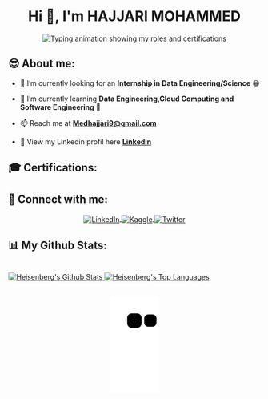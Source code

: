 
<h1 align="center">Hi 👋, I'm HAJJARI MOHAMMED</h1>

<p align="center">
  <a href="https://github.com/DenverCoder1/readme-typing-svg">
    <img src="https://readme-typing-svg.herokuapp.com?lines=⚙️+Data+Engineering+Student+⚙️;💻+Software+Engineering+Enthusiast+💻;📊+Data+Science+Student+📊;🧠+They Call+Me+Heisenberg+🧠;&center=true&width=500&height=50" alt="Typing animation showing my roles and certifications">
  </a>
</p>

## 😎 About me:

- 🔭 I’m currently looking for an **Internship in Data Engineering/Science** 😁

- 🌱 I’m currently learning **Data Engineering,Cloud Computing and Software Engineering** 👊

- 📫 Reach me at **Medhajjari9@gmail.com**

- 📄 View my Linkedin profil here **[Linkedin ](https://www.linkedin.com/in/mohammedhajjari/)**

## 🎓 Certifications:


## 🙌 Connect with me:
<p align="center">
  <a href="https://www.linkedin.com/in/mohammedhajjari/" target="blank">
    <img align="center" alt="LinkedIn" height="30" src="https://raw.githubusercontent.com/rahuldkjain/github-profile-readme-generator/master/src/images/icons/Social/linked-in-alt.svg" width="40"/>
  </a>
  <a href="https://www.kaggle.com/mohammedhajjari" target="blank">
    <img align="center" alt="Kaggle" height="30" src="https://raw.githubusercontent.com/rahuldkjain/github-profile-readme-generator/master/src/images/icons/Social/kaggle.svg" width="40"/>
  </a>
   <a href="https://twitter.com/Data_Medd" target="blank">
    <img align="center" alt="Twitter" height="30" src="https://raw.githubusercontent.com/rahuldkjain/github-profile-readme-generator/master/src/images/icons/Social/twitter.svg" width="40"/>
  </a>
  

## 📊 My Github Stats:

<br/>
<a href="https://github.com/SubhamRaoniar28/github-readme-stats">
  <img alt="Heisenberg's Github Stats" src="https://github-readme-stats.vercel.app/api?username=Heisenberghj7&show_icons=true&count_private=true&theme=react&hide_border=true&bg_color=0D1117"/>
</a>
<a href="https://github.com/SubhamRaoniar28/github-readme-stats">
  <img alt="Heisenberg's Top Languages" src="https://github-readme-stats.vercel.app/api/top-langs/?username=Heisenberghj7&langs_count=8&count_private=true&layout=compact&theme=react&hide_border=true&bg_color=0D1117"/>
</a>

<br/>
<br/>
<p align="center">
  <img alt="GitHub contribution snake animation" src="https://github.com/Carol42/Carol42/blob/output/github-contribution-grid-snake.svg">
</p>

